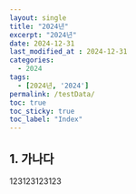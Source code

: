 ```yaml
---
layout: single
title: "2024년"
excerpt: "2024년"	
date: 2024-12-31
last_modified_at : 2024-12-31
categories: 
  - 2024
tags:
  - [2024년, '2024']
permalink: /testData/
toc: true
toc_sticky: true
toc_label: "Index"
---
```




## 1. 가나다

123123123123